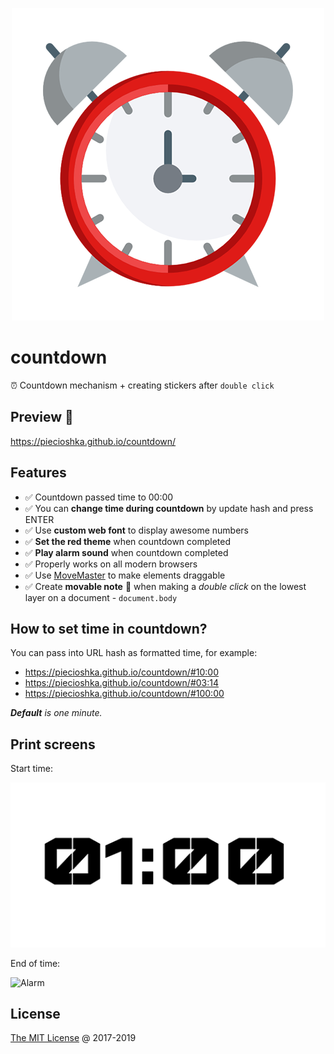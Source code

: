 <p align="center">
    <img src="images/alarm-clock.png" alt="Alarm clock"/>
</p>

# countdown

⏰ Countdown mechanism + creating stickers after `double click`

## Preview 🎉

<https://piecioshka.github.io/countdown/>

## Features

* :white_check_mark: Countdown passed time to 00:00
* :white_check_mark: You can **change time during countdown** by update hash
    and press ENTER
* :white_check_mark: Use **custom web font** to display awesome numbers
* :white_check_mark: **Set the red theme** when countdown completed
* :white_check_mark: **Play alarm sound** when countdown completed
* :white_check_mark: Properly works on all modern browsers
* :white_check_mark: Use [MoveMaster](https://github.com/piecioshka/move-master)
    to make elements draggable
* :white_check_mark: Create **movable note** 📒 when making a _double click_
    on the lowest layer on a document - `document.body`

## How to set time in countdown?

You can pass into URL hash as formatted time, for example:

* <https://piecioshka.github.io/countdown/#10:00>
* <https://piecioshka.github.io/countdown/#03:14>
* <https://piecioshka.github.io/countdown/#100:00>

_**Default** is one minute._

## Print screens

Start time:

![Regular](images/start-time.png)

End of time:

![Alarm](images/end-of-time.png)

## License

[The MIT License](http://piecioshka.mit-license.org) @ 2017-2019
